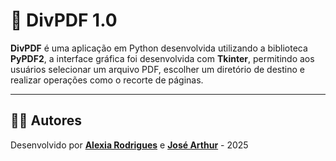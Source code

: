 # 📄 DivPDF 1.0

**DivPDF** é uma aplicação em Python desenvolvida utilizando a biblioteca **PyPDF2**, a interface gráfica foi desenvolvida com **Tkinter**, permitindo aos usuários selecionar um arquivo PDF, escolher um diretório de destino e realizar operações como o recorte de páginas.

---

## 👨‍💻 Autores
Desenvolvido por **[Alexia Rodrigues](https://github.com/alexias1)** e **[José Arthur](https://github.com/WellPertter)** - 2025

